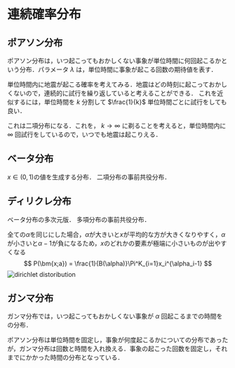 # 連続確率分布
## ポアソン分布
ポアソン分布は，いつ起こってもおかしくない事象が単位時間に何回起こるかという分布．パラメータ $\lambda$ は，単位時間に事象が起こる回数の期待値を表す．

単位時間内に地震が起こる確率を考えてみる．地震はどの時刻に起こっておかしくないので，連続的に試行を繰り返していると考えることができる．
これを近似するには，単位時間を $k$ 分割して $\frac{1}{k}$ 単位時間ごとに試行をしても良い．

これは二項分布になる．これを， $k\to \infty$ に剃ることを考えると，単位時間内に $\infty$ 回試行をしているので，いつでも地震は起こりえる．

## ベータ分布
$x\in(0,1)$の値を生成する分布．
二項分布の事前共役分布．

## ディリクレ分布
ベータ分布の多次元版．
多項分布の事前共役分布．

全ての$\alpha$を同じにした場合，$\alpha$が大きいと$x$が平均的な方が大きくなりやすく，$\alpha$が小さいと$\alpha-1$が負になるため，$x$のどれかの要素が極端に小さいものが出やすくなる
$$
P(\bm{x;a}) = \frac{1}{B(\alpha)}\Pi^K_{i=1}x_i^{\alpha_i-1}
$$
![dirichlet distoribution](/図/dirichlet_distoribution.png)

## ガンマ分布
ガンマ分布では，いつ起こってもおかしくない事象が $\alpha$ 回起こるまでの時間をの分布．

ポアソン分布は単位時間を固定し，事象が何度起こるかについての分布であったが，ガンマ分布は回数と時間を入れ換える．事象の起こった回数を固定し，それまでにかかった時間の分布となっている．


